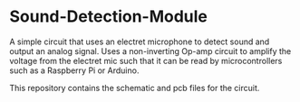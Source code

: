 # Sound-Detection-Module
A simple circuit that uses an electret microphone to detect sound and output an analog signal. 
Uses a non-inverting Op-amp circuit to amplify the voltage from the electret mic such that it can be read by microcontrollers such as a 
Raspberry Pi or Arduino. 

This repository contains the schematic and pcb files for the circuit.  
